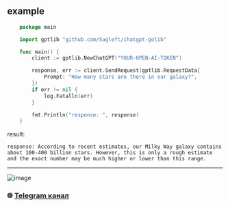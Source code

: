 ## example 

```go
    package main

    import gptlib "github.com/Sagleft/chatgpt-golib"

    func main() {
        client := gptlib.NewChatGPT("YOUR-OPEN-AI-TOKEN")

        response, err := client.SendRequest(gptlib.RequestData{
            Prompt: "How many stars are there in our galaxy?",
        })
        if err != nil {
            log.Fatalln(err)
        }

        fmt.Println("response: ", response)
    }
```

result:

```
response: According to recent estimates, our Milky Way galaxy contains about 100-400 billion stars. However, this is only a rough estimate and the exact number may be much higher or lower than this range.
```



---

![image](https://github.com/Sagleft/Sagleft/raw/master/image.png)

### :globe_with_meridians: [Telegram канал](https://t.me/+VIvd8j6xvm9iMzhi)

